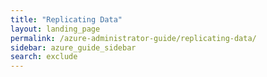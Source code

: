 ```yaml
---
title: "Replicating Data"
layout: landing_page
permalink: /azure-administrator-guide/replicating-data/
sidebar: azure_guide_sidebar
search: exclude
---
```

